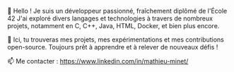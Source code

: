 👋 Hello ! Je suis un développeur passionné, fraîchement diplômé de l'École 42
J'ai exploré divers langages et technologies à travers de nombreux projets, notamment en C, C++, Java, HTML, Docker, et bien plus encore.

📌 Ici, tu trouveras mes projets, mes expérimentations et mes contributions open-source. Toujours prêt à apprendre et à relever de nouveaux défis !

📫 Me contacter : https://www.linkedin.com/in/mathieu-minet/
